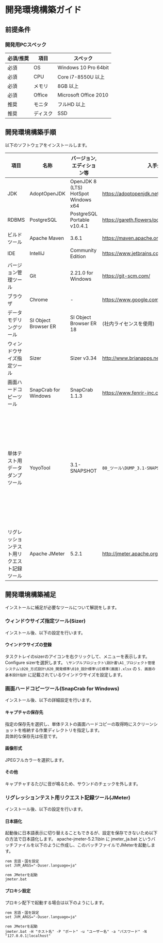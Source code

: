 # 開発環境構築ガイド

## 前提条件

### 開発用PCスペック

| 必須/推奨 | 項目     | スペック              |
| --------- | -------- | --------------------- |
| 必須      | OS       | Windows 10 Pro 64bit  |
| 必須      | CPU      | Core i7-8550U 以上    |
| 必須      | メモリ   | 8GB 以上              |
| 必須      | Office   | Microsoft Office 2010 |
| 推奨      | モニタ   | フルHD 以上           |
| 推奨      | ディスク | SSD                   |


## 開発環境構築手順

以下のソフトウェアをインストールします。

| 項目                                       | 名称                 | バージョン,エディション等           | 入手先                                       | 補足                                                         |
| ------------------------------------------ | -------------------- | ----------------------------------- | -------------------------------------------- | ------------------------------------------------------------ |
| JDK                                        | AdoptOpenJDK         | OpenJDK 8 (LTS) HotSpot Windows x64 | https://adoptopenjdk.net/                    |                                                              |
| RDBMS                                      | PostgreSQL           | PostgreSQL Portable v10.4.1         | https://gareth.flowers/postgresql-portable/  |                                                              |
| ビルドツール                               | Apache Maven         | 3.6.1                               | https://maven.apache.org/                    |                                                              |
| IDE                                        | IntelliJ             | Community Edition                   | https://www.jetbrains.com/idea/              |                                                              |
| バージョン管理ツール                       | Git                  | 2.21.0 for Windows                  | https://git-scm.com/                         |                                                              |
| ブラウザ                                   | Chrome               | -                                   | https://www.google.com/intl/ja/chrome/       |                                                              |
| データモデリングツール                     | SI Object Browser ER | SI Object Browser ER 18             | (社内ライセンスを使用)                       |                                                              |
| ウィンドウサイズ指定ツール                 | Sizer                | Sizer v3.34                         | http://www.brianapps.net/sizer/              |                                                              |
| 画面ハードコピーツール                     | SnapCrab for Windows | SnapCrab 1.1.3                      | https://www.fenrir-inc.com/jp/snapcrab/      |                                                              |
| 単体テスト用データダンプツール             | YoyoTool             | 3.1-SNAPSHOT                        | `80_ツール\DUMP_3.1-SNAPSHOT.zip`            | 本プロジェクト用に初期設定済。必ずここから取得してください。 |
| リグレッションテスト用リクエスト記録ツール | Apache JMeter        | 5.2.1                               | http://jmeter.apache.org/download_jmeter.cgi |                                                              |


## 開発環境構築補足
インストールに補足が必要なツールについて解説をします。

### ウィンドウサイズ指定ツール(Sizer)
インストール後、以下の設定を行います。

#### ウインドウサイズの登録
タスクトレイのsizerのアイコンを右クリックして、メニューを表示します。  
Configure sizerを選択します。
`\サンプルプロジェクト\設計書\A1_プロジェクト管理システム\020_方式設計\020_開発標準\010_設計標準\UI標準(画面).xlsx` の `5. 画面の基本設計指針` に記載されているウインドウサイズを設定します。

### 画面ハードコピーツール(SnapCrab for Windows)
インストール後、以下の詳細設定を行います。

#### キャプチャの保存先
指定の保存先を選択し、単体テストの画面ハードコピーの取得時にスクリーンショットを格納する作業ディレクトリを指定します。  
具体的な保存先は任意です。

#### 画像形式
JPEGフルカラーを選択します。

#### その他
キャプチャするたびに音が鳴るため、サウンドのチェックを外します。

### リグレッションテスト用リクエスト記録ツール(JMeter)
インストール後、以下の設定を行います。

#### 日本語化
起動後に日本語表示に切り替えることもできるが、設定を保存できないため以下の方法で日本語化します。
apache-jmeter-5.2.1\bin に jmeter_ja.bat というバッチファイルを以下のように作成し、このバッチファイルでJMeterを起動します。
```
rem 言語・国を設定
set JVM_ARGS="-Duser.language=ja"

rem JMeterを起動
jmeter.bat
```

#### プロキシ設定
プロキシ配下で起動する場合は以下のようにします。
```
rem 言語・国を設定
set JVM_ARGS="-Duser.language=ja"

rem JMeterを起動
jmeter.bat -H "ホスト名" -P "ポート" -u "ユーザー名" -a "パスワード" -N "127.0.0.1|localhost"
```